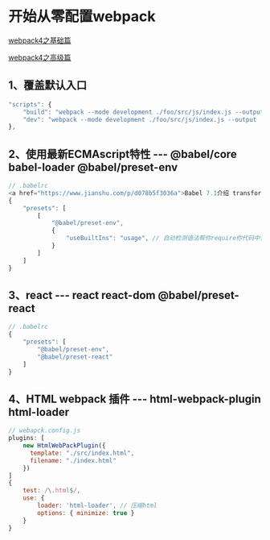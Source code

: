 # 开始从零配置webpack
<a href="https://juejin.im/post/5ab79fa75188255582525400">webpack4之基础篇</a>

<a href="https://juejin.im/post/5ab7c222f265da237f1e4434">webpack4之高级篇</a>

## 1、覆盖默认入口
```js
"scripts": {
    "build": "webpack --mode development ./foo/src/js/index.js --output ./foo/main.js",
    "dev": "webpack --mode development ./foo/src/js/index.js --output ./foo/main.js",
},
```

## 2、使用最新ECMAscript特性 --- @babel/core babel-loader @babel/preset-env
```js
// .babelrc
<a href="https://www.jianshu.com/p/d078b5f3036a">Babel 7.1介绍 transform-runtime polyfill env</a>
{
    "presets": [
        [
            "@babel/preset-env",
            {
                "useBuiltIns": "usage", // 自动检测语法帮你require你代码中使用到的功能,无需@babel/polyfill
            }
        ]
    ]
}
```

## 3、react --- react react-dom @babel/preset-react
```js
// .babelrc
{
    "presets": [
        "@babel/preset-env",
        "@babel/preset-react"
    ]
}
```

## 4、HTML webpack 插件 --- html-webpack-plugin html-loader
```js
// webapck.config.js
plugins: [
    new HtmlWebPackPlugin({
      template: "./src/index.html",
      filename: "./index.html"
    })
]
{
    test: /\.html$/,
    use: {
        loader: 'html-loader', // 压缩html
        options: { minimize: true }
    }
}
```